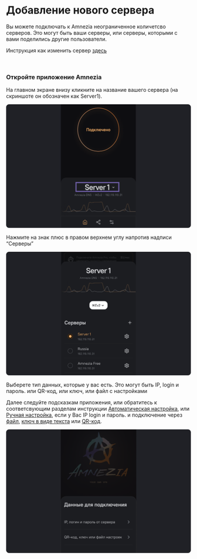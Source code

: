 # Добавление нового сервера

Вы можете подключать к Amnezia неограниченное количетсво серверов. Это могут быть ваши серверы, или серверы, которыми с вами поделились другие пользователи. 

Инструкция как изменить сервер [здесь]

&nbsp;

### Откройте приложение Amnezia

 На главном экране внизу кликните на название вашего сервера  (на скриншоте он обозначен как Server1).

![instruction 1](https://raw.githubusercontent.com/amnezia-vpn/amnezia.org-content/master/docs/ru/instructions/15_server-adding/img/sa_ru_1.png)

Нажмите на знак плюс в правом верхнем углу напротив надписи “Серверы”

![instruction 1](https://raw.githubusercontent.com/amnezia-vpn/amnezia.org-content/master/docs/ru/instructions/15_server-adding/img/sa_ru_2.png)

Выберете тип данных, которые у вас есть. 
Это могут быть IP, login и пароль.
или QR-код, или ключ, или файл с настройками

Далее следуйте подсказкам приложения, или обратитесь к соответсвующим разделам инструкции
[Автоматическая настройка], или [Ручная настройка], если у Вас IP login и пароль.
и подключение через [файл], [ключ в виде текста] или [QR-код]. 

![instruction 1](https://raw.githubusercontent.com/amnezia-vpn/amnezia.org-content/master/docs/ru/instructions/15_server-adding/img/sa_ru_3.png)

[amnezia-site-ext-link]: https://amnezia-web-nx1r.vercel.app
[здесь]: ../instructions/13_select-server
[файл]: ../instructions/04_file-connection
[QR-код]: ../instructions/05_qr-code_connection
[ключ в виде текста]: ../instructions/03_text-key-connection
[Ручная настройка]: ../instructions/02_manual-install
[Автоматическая настройка]: ../instructions/01_auto-install
